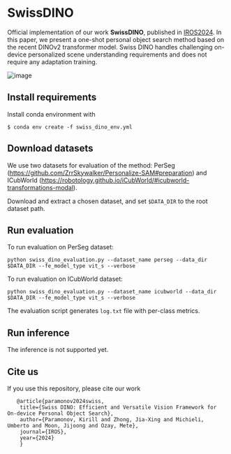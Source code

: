 # SwissDINO

Official implementation of our work **SwissDINO**, published in [IROS2024](https://arxiv.org/abs/2407.07541).
In this paper, we present a one-shot personal object search method based on the recent DINOv2 transformer model. Swiss DINO handles challenging on-device personalized scene understanding requirements and does not require any adaptation training.

![image](https://github.com/user-attachments/assets/335eba04-46e4-4dbc-ab93-15611f75cb40)

## Install requirements

Install conda environment with
```
$ conda env create -f swiss_dino_env.yml
```

## Download datasets

We use two datasets for evaluation of the method: PerSeg (https://github.com/ZrrSkywalker/Personalize-SAM#preparation) and ICubWorld (https://robotology.github.io/iCubWorld/#icubworld-transformations-modal).

Download and extract a chosen dataset, and set `$DATA_DIR` to the root dataset path.

## Run evaluation

To run evaluation on PerSeg dataset:
```
python swiss_dino_evaluation.py --dataset_name perseg --data_dir $DATA_DIR --fe_model_type vit_s --verbose
```

To run evaluation on ICubWorld dataset:
```
python swiss_dino_evaluation.py --dataset_name icubworld --data_dir $DATA_DIR --fe_model_type vit_s --verbose
```

The evaluation script generates `log.txt` file with per-class metrics.

## Run inference

The inference is not supported yet.

## Cite us

If you use this repository, please cite our work

       @article{paramonov2024swiss,
        title={Swiss DINO: Efficient and Versatile Vision Framework for On-device Personal Object Search},
        author={Paramonov, Kirill and Zhong, Jia-Xing and Michieli, Umberto and Moon, Jijoong and Ozay, Mete},
        journal={IROS},
        year={2024}
        }
